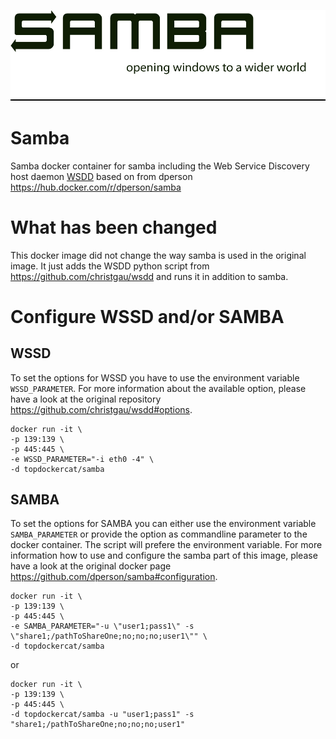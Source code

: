 [![logo](https://raw.githubusercontent.com/Nobody84/docker-samba/master/logo.png)](https://www.samba.org)

# Samba

Samba docker container for samba including the Web Service Discovery host daemon [WSDD](https://github.com/christgau/wsdd) based on from dperson https://hub.docker.com/r/dperson/samba

# What has been changed

This docker image did not change the way samba is used in the original image. It just adds the WSDD python script from https://github.com/christgau/wsdd and runs it in addition to samba.

# Configure WSSD and/or SAMBA

## WSSD
To set the options for WSSD you have to use the environment variable `WSSD_PARAMETER`. For more information about the available option, please have a look at the original repository https://github.com/christgau/wsdd#options.

```
docker run -it \
-p 139:139 \
-p 445:445 \
-e WSSD_PARAMETER="-i eth0 -4" \
-d topdockercat/samba
```

## SAMBA
To set the options for SAMBA you can either use the environment variable `SAMBA_PARAMETER` or provide the option as commandline parameter to the docker container. The script will prefere the environment variable. For more information how to use and configure the samba part of this image, please have a look at the original docker page https://github.com/dperson/samba#configuration.

```
docker run -it \
-p 139:139 \
-p 445:445 \
-e SAMBA_PARAMETER="-u \"user1;pass1\" -s \"share1;/pathToShareOne;no;no;no;user1\"" \
-d topdockercat/samba
```
or
```
docker run -it \
-p 139:139 \
-p 445:445 \
-d topdockercat/samba -u "user1;pass1" -s "share1;/pathToShareOne;no;no;no;user1"
```
